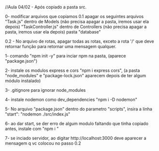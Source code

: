//Aula 04/02 - 
Após copiado a pasta src.

0- modificar arquivos que copiamos
  0.1 apagar os seguintes arquivos
  "Task.js" dentro de Models (não precisa apagar a pasta, iremos usar ela depois)
  "TaskController.js" dentro de Controllers (não precisa apagar a pasta, iremos usar ela depois)
  pasta "database"

  0.2 - No arquivo de rotas, apagar todas as rotas, exceto a rota '/' que deve retornar função para retornar uma mensagem qualquer.

1- comando "npm init -y" para inciar npm na pasta, (aparece "package.json")

2- instale os modulos express e cors "npm i express cors", 
(a pasta "node_modules" e "package-lock.json" aparecem depois de ter algum módulo instalado)

3- .gitignore para ignorar node_modules

4- instale nodemon como dev_dependencies "npm i -D nodemon"

5- No arquivo "package.json" dentro do parametro "scripts", insira a linha "start": "nodemon ./src/index.js" 

6- ao dar start, se der erro de algum modulo faltando que tinha copiado antes, 
instale com "npm i <nome-do-modulo>"

7- se inciado servidor, ao digitar  http://localhost:3000 deve aparecer a mensagem q vc colocou no passo 0.2

 